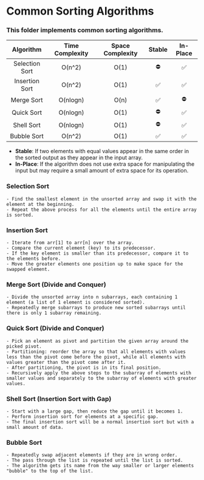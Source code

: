 # Common Sorting Algorithms

### This folder implements common sorting algorithms.

|   Algorithm    | Time Complexity | Space Complexity | Stable | In-Place |
| :------------: | :-------------: | :--------------: | :----: | :------: |
| Selection Sort |     O(n^2)      |       O(1)       |   ⛔    |    ✅     |
| Insertion Sort |     O(n^2)      |       O(1)       |   ✅    |    ✅     |
|   Merge Sort   |    O(nlogn)     |       O(n)       |   ✅    |    ⛔     |
|   Quick Sort   |    O(nlogn)     |       O(1)       |   ⛔    |    ✅     |
|   Shell Sort   |    O(nlogn)     |       O(1)       |   ⛔    |    ✅     |
|  Bubble Sort   |     O(n^2)      |       O(1)       |   ✅    |    ✅     |

* **Stable**: If two elements with equal values appear in the same order in the sorted output as they appear in the input array.
* **In-Place**: If the algorithm does not use extra space for manipulating the input but may require a small amount of extra space for its operation.

### Selection Sort
    - Find the smallest element in the unsorted array and swap it with the element at the beginning.
    - Repeat the above process for all the elements until the entire array is sorted.

### Insertion Sort
    - Iterate from arr[1] to arr[n] over the array.
    - Compare the current element (key) to its predecessor.
    - If the key element is smaller than its predecessor, compare it to the elements before.
    - Move the greater elements one position up to make space for the swapped element.

### Merge Sort (Divide and Conquer)
    - Divide the unsorted array into n subarrays, each containing 1 element (a list of 1 element is considered sorted).
    - Repeatedly merge subarrays to produce new sorted subarrays until there is only 1 subarray remaining.

### Quick Sort (Divide and Conquer)
    - Pick an element as pivot and partition the given array around the picked pivot.
    - Partitioning: reorder the array so that all elements with values less than the pivot come before the pivot, while all elements with values greater than the pivot come after it.
    - After partitioning, the pivot is in its final position.
    - Recursively apply the above steps to the subarray of elements with smaller values and separately to the subarray of elements with greater values.

### Shell Sort (Insertion Sort with Gap)
    - Start with a large gap, then reduce the gap until it becomes 1.
    - Perform insertion sort for elements at a specific gap.
    - The final insertion sort will be a normal insertion sort but with a small amount of data.

### Bubble Sort
    - Repeatedly swap adjacent elements if they are in wrong order.
    - The pass through the list is repeated until the list is sorted.
    - The algorithm gets its name from the way smaller or larger elements "bubble" to the top of the list.
  